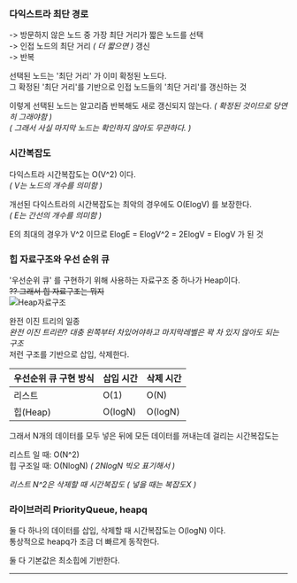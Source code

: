 ### 다익스트라 최단 경로
-> 방문하지 않은 노드 중 가장 최단 거리가 짧은 노드를 선택  
-> 인접 노드의 최단 거리 _( 더 짧으면 )_ 갱신  
-> 반복  

선택된 노드는 '최단 거리' 가 이미 확정된 노드다.  
그 확정된 '최단 거리'를 기반으로 인접 노드들의 '최단 거리'를 갱신하는 것

이렇게 선택된 노드는 알고리즘 반복해도 새로 갱신되지 않는다. _( 확정된 것이므로 당연히 그래야함 )_   
_( 그래서 사실 마지막 노드는 확인하지 않아도 무관하다. )_  
### 시간복잡도
다익스트라 시간복잡도는 O(V^2) 이다.  
_( V는 노드의 개수를 의미함 )_  

개선된 다익스트라의 시간복잡도는 최악의 경우에도 O(ElogV) 를 보장한다.  
_( E는 간선의 개수를 의미함 )_  

E의 최대의 경우가 V^2 이므로 ElogE = ElogV^2 = 2ElogV = ElogV 가 된 것

### 힙 자료구조와 우선 순위 큐
'우선순위 큐' 를 구현하기 위해 사용하는 자료구조 중 하나가 Heap이다.  
~~?? 그래서 힙 자료구조는 뭐지~~  
![Heap자료구조](https://user-images.githubusercontent.com/74674780/158624732-4f6a76df-f43e-457b-aa9e-d52138dac9b6.PNG)

완전 이진 트리의 일종  
_완전 이진 트리란? 대충 왼쪽부터 차있어야하고 마지막레벨은 꽉 차 있지 않아도 되는 구조_  
저런 구조를 기반으로 삽입, 삭제한다.

| 우선순위 큐 구현 방식 | 삽입 시간 | 삭제 시간 |
| -------------------| ---------| -----------|
| 리스트 | O(1) | O(N)|
| 힙(Heap) | O(logN) | O(logN) |

그래서 N개의 데이터를 모두 넣은 뒤에 모든 데이터를 꺼내는데 걸리는 시간복잡도는  

리스트 일 때: O(N^2)  
힙 구조일 때: O(NlogN)  _( 2NlogN 빅오 표기해서 )_ 

_리스트 N^2은 삭제할 때 시간복잡도 ( 넣을 때는 복잡도X )_  

### 라이브러리 PriorityQueue, heapq
둘 다 하나의 데이터를 삽입, 삭제할 때 시간복잡도는 O(logN) 이다.  
통상적으로 heapq가 조금 더 빠르게 동작한다.  

둘 다 기본값은 최소힙에 기반한다.  

---
